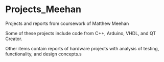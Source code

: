 # Projects_Meehan
Projects and reports from coursework of Matthew Meehan

Some of these projects include code from C++, Arduino, VHDL, and QT Creator.

Other items contain reports of hardware projects with  analysis of testing, functionality, and design concepts.s
